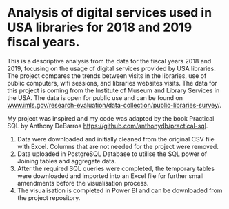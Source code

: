 # Analysis of digital services used in USA libraries for 2018 and 2019 fiscal years.

This is a descriptive analysis from the data for the fiscal years 2018 and 2019, focusing on the usage of digital services provided by USA libraries.
The project compares the trends between visits in the libraries, use of public computers, wifi sessions, and libraries websites visits.
The data for this project is coming from the Institute of Museum and Library Services in the USA. The data is open for public use and can be found on www.imls.gov/research-evaluation/data-collection/public-libraries-survey/.

My project was inspired and my code was adapted by the book Practical SQL by Anthony DeBarros https://github.com/anthonydb/practical-sql.

1. Data were downloaded and initially cleaned from the original CSV file with Excel. Columns that are not needed for the project were removed.
2. Data uploaded in PostgreSQL Database to utilise the SQL power of Joining tables and aggregate data.
3. After the required SQL queries were completed, the temporary tables were downloaded and imported into an Excel file for further small amendments before the visualisation process.
4. The visualisation is completed in Power BI and can be downloaded from the project repository.
